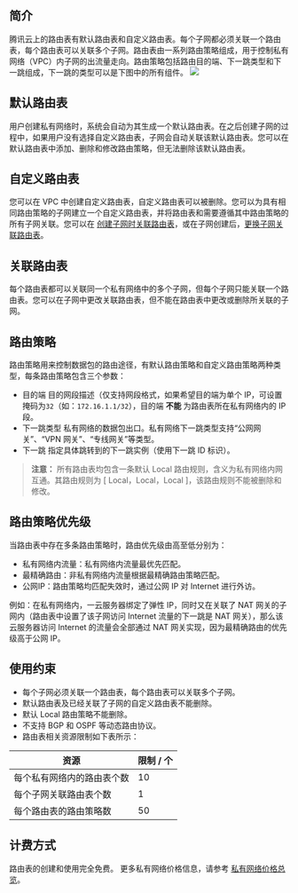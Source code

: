 ## 简介
腾讯云上的路由表有默认路由表和自定义路由表。每个子网都必须关联一个路由表，每个路由表可以关联多个子网。路由表由一系列路由策略组成，用于控制私有网络（VPC）内子网的出流量走向。路由策略包括路由目的端、下一跳类型和下一跳组成，下一跳的类型可以是下图中的所有组件。
![](//mc.qcloudimg.com/static/img/8d16e2f3e37248ebd1ce5fd7f3196d10/image.png)
## 默认路由表
用户创建私有网络时，系统会自动为其生成一个默认路由表。在之后创建子网的过程中，如果用户没有选择自定义路由表，子网会自动关联该默认路由表。您可以在默认路由表中添加、删除和修改路由策略，但无法删除该默认路由表。
## 自定义路由表
您可以在 VPC 中创建自定义路由表，自定义路由表可以被删除。您可以为具有相同路由策略的子网建立一个自定义路由表，并将路由表和需要遵循其中路由策略的所有子网关联。您可以在 [创建子网时关联路由表](https://cloud.tencent.com/doc/product/215/4927#.E6.96.B0.E5.A2.9E.E5.AD.90.E7.BD.91)，或在子网创建后，[更换子网关联路由表](https://cloud.tencent.com/doc/product/215/4954#.E6.9B.B4.E6.94.B9.E5.AD.90.E7.BD.91.E5.85.B3.E8.81.94.E8.B7.AF.E7.94.B1.E8.A1.A8)。
## 关联路由表
每个路由表都可以关联同一个私有网络中的多个子网，但每个子网只能关联一个路由表。您可以在子网中更改关联路由表，但不能在路由表中更改或删除所关联的子网。
## 路由策略
路由策略用来控制数据包的路由途径，有默认路由策略和自定义路由策略两种类型，每条路由策略包含三个参数：
- 目的端
目的网段描述（仅支持网段格式，如果希望目的端为单个 IP，可设置掩码为`32`（如：`172.16.1.1/32`），目的端 **不能** 为路由表所在私有网络内的 IP 段。
- 下一跳类型
私有网络的数据包出口。私有网络下一跳类型支持“公网网关”、“VPN 网关”、“专线网关”等类型。 
- 下一跳
指定具体跳转到的下一跳实例（使用下一跳 ID 标识）。

>**注意：**
>所有路由表均包含一条默认 Local 路由规则，含义为私有网络内网互通。其路由规则为 [ Local，Local，Local ]，该路由规则不能被删除和修改。

## 路由策略优先级
当路由表中存在多条路由策略时，路由优先级由高至低分别为：
- 私有网络内流量：私有网络内流量最优先匹配。
- 最精确路由：非私有网络内流量根据最精确路由策略匹配。
- 公网IP：路由策略均匹配失效时，通过公网 IP 对 Internet 进行外访。

例如：在私有网络内，一云服务器绑定了弹性 IP，同时又在关联了 NAT 网关的子网内（路由表中设置了该子网访问 Internet 流量的下一跳是 NAT 网关），那么该云服务器访问 Internet 的流量会全部通过 NAT 网关实现，因为最精确路由的优先级高于公网 IP。
## 使用约束
- 每个子网必须关联一个路由表，每个路由表可以关联多个子网。
- 默认路由表及已经关联了子网的自定义路由表不能删除。
- 默认 Local 路由策略不能删除。
- 不支持 BGP 和 OSPF 等动态路由协议。
- 路由表相关资源限制如下表所示：

| 资源            | 限制 / 个 |
| ------------- | ----- |
| 每个私有网络内的路由表个数 | 10    |
| 每个子网关联路由表个数   | 1     |
| 每个路由表的路由策略数   | 50    |

## 计费方式
路由表的创建和使用完全免费。
更多私有网络价格信息，请参考 [私有网络价格总览](https://cloud.tencent.com/doc/product/215/3079)。